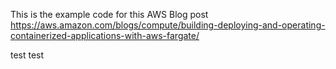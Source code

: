 This is the example code for this AWS Blog post https://aws.amazon.com/blogs/compute/building-deploying-and-operating-containerized-applications-with-aws-fargate/


test
test
